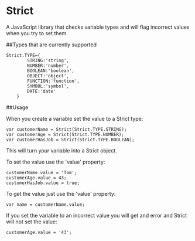 Strict
======
A JavaScript library that checks variable types and will flag incorrect values when you try to set them.


##Types that are currently supported  

```
Strict.TYPE={
		STRING:'string',
		NUMBER:'number',
		BOOLEAN:'boolean',
		OBJECT:'object',
		FUNCTION:'function',
		SYMBOL:'symbol',
		DATE:'date'
	}
```

##Usage  

When you create a variable set the value to a Strict type:  

```
var customerName = Strict(Strict.TYPE.STRING);
var customerAge = Strict(Strict.TYPE.NUMBER);
var customerHasJob = Strict(Strict.TYPE.BOOLEAN);
```

This will turn your variable into a Strict object.

To set the value use the 'value' property:  

```
customerName.value = 'Tom';
customerAge.value = 43;
customerHasJob.value = true;
```

To get the value just use the 'value' property:  

```
var name = customerName.value;
```

If you set the variable to an incorrect value you will get and error and Strict will not set the value:  

```
customerAge.value = '43';
```

